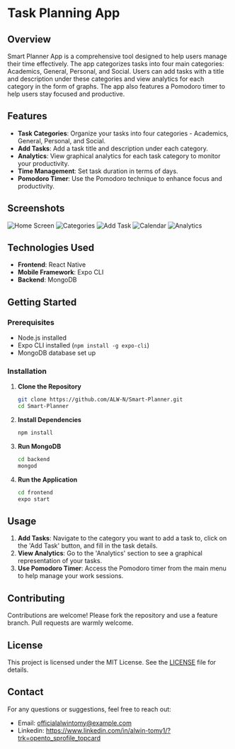 # Task Planning App

## Overview

Smart Planner App is a comprehensive tool designed to help users manage their time effectively. The app categorizes tasks into four main categories: Academics, General, Personal, and Social. Users can add tasks with a title and description under these categories and view analytics for each category in the form of graphs. The app also features a Pomodoro timer to help users stay focused and productive.

## Features

- **Task Categories**: Organize your tasks into four categories - Academics, General, Personal, and Social.
- **Add Tasks**: Add a task title and description under each category.
- **Analytics**: View graphical analytics for each task category to monitor your productivity.
- **Time Management**: Set task duration in terms of days.
- **Pomodoro Timer**: Use the Pomodoro technique to enhance focus and productivity.

## Screenshots

![Home Screen](frontend/src/assets/Home%20Page.jpg)
![Categories](frontend/src/assets/Categories.jpg)
![Add Task](frontend/src/assets/add%20task.jpg)
![Calendar](frontend/src/assets/Calendar.jpg)
![Analytics](frontend/src/assets/Analytics.jpg)

## Technologies Used

- **Frontend**: React Native
- **Mobile Framework**: Expo CLI
- **Backend**: MongoDB

## Getting Started

### Prerequisites

- Node.js installed
- Expo CLI installed (`npm install -g expo-cli`)
- MongoDB database set up

### Installation

1. **Clone the Repository**

   ```bash
   git clone https://github.com/ALW-N/Smart-Planner.git
   cd Smart-Planner
   ```

2. **Install Dependencies**

   ```bash
   npm install
   ```

3. **Run MongoDB**

   ```bash
   cd backend
   mongod
   ```

4. **Run the Application**

   ```bash
   cd frontend
   expo start
   ```

## Usage

1. **Add Tasks**: Navigate to the category you want to add a task to, click on the 'Add Task' button, and fill in the task details.
2. **View Analytics**: Go to the 'Analytics' section to see a graphical representation of your tasks.
3. **Use Pomodoro Timer**: Access the Pomodoro timer from the main menu to help manage your work sessions.

## Contributing

Contributions are welcome! Please fork the repository and use a feature branch. Pull requests are warmly welcome.

## License

This project is licensed under the MIT License. See the [LICENSE](LICENSE) file for details.

## Contact

For any questions or suggestions, feel free to reach out:

- Email: officialalwintomy@example.com
- Linkedin: https://www.linkedin.com/in/alwin-tomy1/?trk=opento_sprofile_topcard
